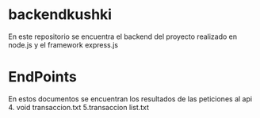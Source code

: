 # backendkushki
En este repositorio se encuentra el backend del proyecto realizado en node.js
y el framework express.js 
# EndPoints
En estos documentos se encuentran los resultados de las peticiones al api
4. void transaccion.txt
5.transaccion list.txt
